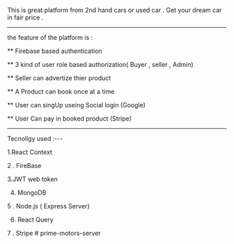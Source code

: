 This is great platform from 2nd hand cars or used car . Get your dream car in fair price . 



-----------------------------------------------------------------
the feature of the platform is : 

** Firebase based authentication

** 3 kind of user role based authorization( Buyer , seller , Admin)

** Seller can advertize thier product

** A Product  can book once at a time 

** User can singUp useing Social login (Google) 

** User Can pay in booked product (Stripe)


-----------------------------------------------------------------

Tecnollgy used :---

1.React Context 

2 . FireBase

3.JWT web token

4. MongoDB 

5 . Node.js ( Express Server) 

6. React Query 

7 . Stripe # prime-motors-server

